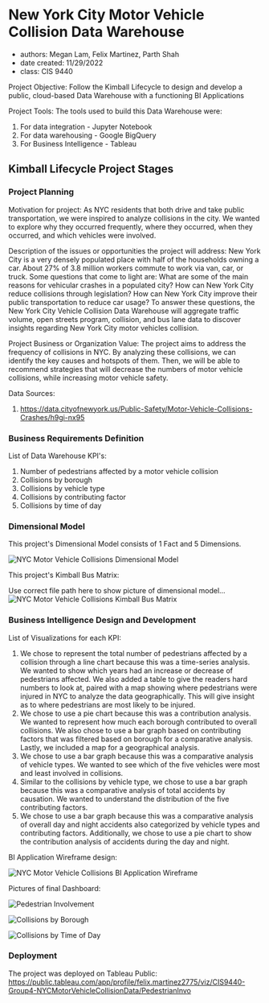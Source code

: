 # New York City Motor Vehicle Collision Data Warehouse
- authors: Megan Lam, Felix Martinez, Parth Shah
- date created: 11/29/2022
- class: CIS 9440

Project Objective: Follow the Kimball Lifecycle to design and develop a public, cloud-based Data Warehouse with a functioning BI Applications

Project Tools:
The tools used to build this Data Warehouse were: 
1. For data integration - Jupyter Notebook
2. For data warehousing - Google BigQuery
3. For Business Intelligence - Tableau


## Kimball Lifecycle Project Stages

### Project Planning

Motivation for project:
As NYC residents that both drive and take public transportation, we were inspired to analyze collisions in the city. We wanted to explore why they occurred frequently, where they occurred, when they occurred, and which vehicles were involved. 

Description of the issues or opportunities the project will address:
New York City is a very densely populated place with half of the households owning a car. About 27% of 3.8 million workers commute to work via van, car, or truck. Some questions that come to light are: What are some of the main reasons for vehicular crashes in a populated city? How can New York City reduce collisions through legislation? How can New York City improve their public transportation to reduce car usage? To answer these questions, the New York City Vehicle Collision Data Warehouse will aggregate traffic volume, open streets program, collision, and bus lane data to discover insights regarding New York City motor vehicles collision.

Project Business or Organization Value:
The project aims to address the frequency of collisions in NYC. By analyzing these collisions, we can identify the key causes and hotspots of them. Then, we will be able to recommend strategies that will decrease the numbers of motor vehicle collisions, while increasing motor vehicle safety. 

Data Sources:
1. https://data.cityofnewyork.us/Public-Safety/Motor-Vehicle-Collisions-Crashes/h9gi-nx95

### Business Requirements Definition

List of Data Warehouse KPI's:
1. Number of pedestrians affected by a motor vehicle collision
2. Collisions by borough
3. Collisions by vehicle type
4. Collisions by contributing factor
5. Collisions by time of day 

### Dimensional Model

This project's Dimensional Model consists of 1 Fact and 5 Dimensions.

![NYC Motor Vehicle Collisions Dimensional Model](img/CIS9440_Group_Project_Dimensional_Model.jpg)

This project's Kimball Bus Matrix:

Use correct file path here to show picture of dimensional model...
![NYC Motor Vehicle Collisions Kimball Bus Matrix](img/CIS9440_Group_Project_Kimball_Bus_Matrix.png)

### Business Intelligence Design and Development

List of Visualizations for each KPI:
1. We chose to represent the total number of pedestrians affected by a collision through a line chart because this was a time-series analysis. We wanted to show which years had an increase or decrease of pedestrians affected. We also added a table to give the readers hard numbers to look at, paired with a map showing where pedestrians were injured in NYC to analyze the data geographically. This will give insight as to where pedestrians are most likely to be injured. 
2. We chose to use a pie chart because this was a contribution analysis. We wanted to represent how much each borough contributed to overall collisions. We also chose to use a bar graph based on contributing factors that was filtered based on borough for a comparative analysis. Lastly, we included a map for a geographical analysis. 
3. We chose to use a bar graph because this was a comparative analysis of vehicle types. We wanted to see which of the five vehicles were most and least involved in collisions. 
4. Similar to the collisions by vehicle type, we chose to use a bar graph because this was a comparative analysis of total accidents by causation. We wanted to understand the distribution of the five contributing factors. 
5. We chose to use a bar graph because this was a comparative analysis of overall day and night accidents also categorized by vehicle types and contributing factors. Additionally, we chose to use a pie chart to show the contribution analysis of accidents during the day and night. 


BI Application Wireframe design:

![NYC Motor Vehicle Collisions BI Application Wireframe](img/CIS9440_Group_Project_Dashboard_Wireframe.png)

Pictures of final Dashboard:

![Pedestrian Involvement](img/Pedestrian_Involvement.png)

![Collisions by Borough](img/Collisions_by_Borough.png)

![Collisions by Time of Day](img/Collisions_by_Time_of_Day.png)

### Deployment

The project was deployed on Tableau Public: 
https://public.tableau.com/app/profile/felix.martinez2775/viz/CIS9440-Group4-NYCMotorVehicleCollisionData/PedestrianInvo
